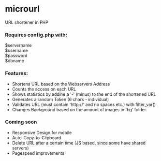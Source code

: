 # microurl
URL shortener in PHP


### Requires config.php with:
$servername<br>
$username<br>
$password<br>
$dbname



### Features:
- Shortens URL based on the Webservers Address
- Counts the access on each URL
- Shows statistics by addine a '-' (minus) to the end of the shortened URL
- Generates a random Token (6 chars - individual)
- Validates URL (must contain 'http://' and no spaces etc.) with filter_var()
- Changes Background based on the amount of images in 'bg' folder

### Coming soon
- Responsive Design for mobile
- Auto-Copy-to-Clipboard
- Delete URL after a certain time (JS based, since some have shared servers)
- Pagespeed improvements



